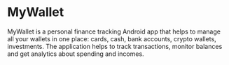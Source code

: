 # MyWallet

MyWallet is a personal finance tracking Android app that helps to manage all your wallets in one place: cards, cash, bank accounts, crypto wallets, investments. The application helps to track transactions, monitor balances and get analytics about spending and incomes. 